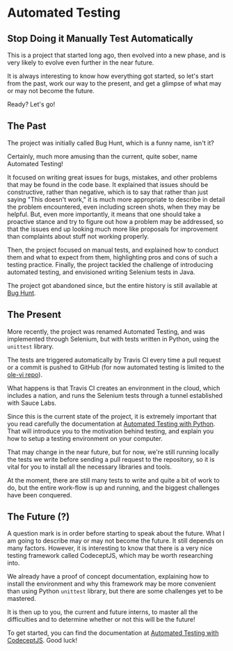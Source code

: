 # Automated Testing

## Stop Doing it Manually Test Automatically

This is a project that started long ago, then evolved into a new phase, and is very likely to evolve even further in the near future.

It is always interesting to know how everything got started, so let's start from the past, work our way to the present, and get a glimpse of what may or may not become the future.

Ready? Let's go!

## The Past

The project was initially called Bug Hunt, which is a funny name, isn't it?

Certainly, much more amusing than the current, quite sober, name Automated Testing!  

It focused on writing great issues for bugs, mistakes, and other problems that may be found in the code base. It explained that issues should be constructive, rather than negative, which is to say that rather than just saying "This doesn't work," it is much more appropriate to describe in detail the problem encountered, even including screen shots, when they may be helpful. But, even more importantly, it means that one should take a proactive stance and try to figure out how a problem may be addressed, so that the issues end up looking much more like proposals for improvement than complaints about stuff not working properly.

Then, the project focused on manual tests, and explained how to conduct them and what to expect from them, highlighting pros and cons of such a testing practice. Finally, the project tackled the challenge of introducing automated testing, and envisioned writing Selenium tests in Java.

The project got abandoned since, but the entire history is still available at [Bug Hunt](#!./pages/vi/vi-bug-hunt.md).

## The Present

More recently, the project was renamed Automated Testing, and was implemented through Selenium, but with tests written in Python, using the `unittest` library.  

The tests are triggered automatically by Travis CI every time a pull request or a commit is pushed to GitHub (for now automated testing is limited to the [ole-vi repo](https://github.com/ole-vi/BeLL-Apps)).

What happens is that Travis CI creates an environment in the cloud, which includes a nation, and runs the Selenium tests through a tunnel established with Sauce Labs.

Since this is the current state of the project, it is extremely important that you read carefully the documentation at [Automated Testing with Python](rbts-automated-testing-python.md). That will introduce you to the motivation behind testing, and explain you how to setup a testing environment on your computer.

That may change in the near future, but for now, we're still running locally the tests we write before sending a pull request to the repository, so it is vital for you to install all the necessary libraries and tools.

At the moment, there are still many tests to write and quite a bit of work to do, but the entire work-flow is up and running, and the biggest challenges have been conquered.

## The Future (?)

A question mark is in order before starting to speak about the future. What I am going to describe may or may not become the future. It still depends on many factors.
However, it is interesting to know that there is a very nice testing framework called CodeceptJS, which may be worth researching into.

We already have a proof of concept documentation, explaining how to install the environment and why this framework may be more convenient than using Python `unittest` library, but there are some challenges yet to be mastered.

It is then up to you, the current and future interns, to master all the difficulties and to determine whether or not this will be the future!

To get started, you can find the documentation at [Automated Testing with CodeceptJS](rbts-automated-testing-code-ceptjs.md). Good luck!